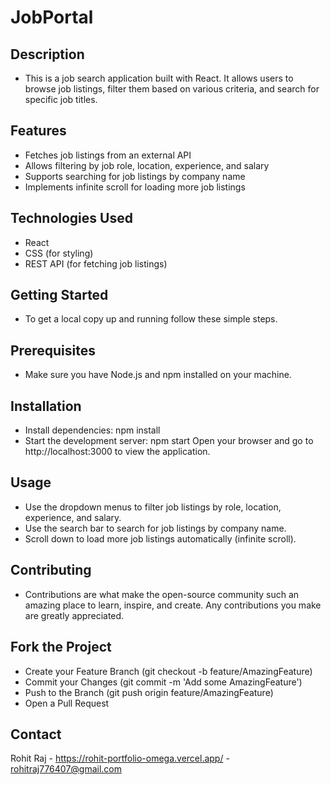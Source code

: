# JobPortal

## Description
- This is a job search application built with React. It allows users to browse job listings, filter them based on various criteria, and search for specific job titles.

## Features
- Fetches job listings from an external API
- Allows filtering by job role, location, experience, and salary
- Supports searching for job listings by company name
- Implements infinite scroll for loading more job listings

## Technologies Used
- React
- CSS (for styling)
- REST API (for fetching job listings)

## Getting Started
- To get a local copy up and running follow these simple steps.

## Prerequisites
- Make sure you have Node.js and npm installed on your machine.

## Installation
- Install dependencies: npm install
- Start the development server: npm start Open your browser and go to http://localhost:3000 to view the application.

## Usage
- Use the dropdown menus to filter job listings by role, location, experience, and salary.
- Use the search bar to search for job listings by company name.
- Scroll down to load more job listings automatically (infinite scroll).

## Contributing
- Contributions are what make the open-source community such an amazing place to learn, inspire, and create. Any contributions you make are greatly appreciated.

## Fork the Project
- Create your Feature Branch (git checkout -b feature/AmazingFeature)
- Commit your Changes (git commit -m 'Add some AmazingFeature')
- Push to the Branch (git push origin feature/AmazingFeature)
- Open a Pull Request

## Contact 
Rohit Raj - https://rohit-portfolio-omega.vercel.app/ - rohitraj776407@gmail.com
